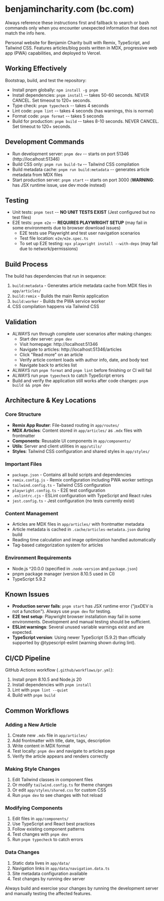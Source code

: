 # benjamincharity.com (bc.com)

Always reference these instructions first and fallback to search or bash
commands only when you encounter unexpected information that does not match the
info here.

Personal website for Benjamin Charity built with Remix, TypeScript, and Tailwind
CSS. Features articles/blog posts written in MDX, progressive web app (PWA)
capabilities, and deployed to Vercel.

## Working Effectively

Bootstrap, build, and test the repository:

- Install pnpm globally: `npm install -g pnpm`
- Install dependencies: `pnpm install` -- takes 50-60 seconds. NEVER CANCEL. Set
  timeout to 120+ seconds.
- Type check: `pnpm typecheck` -- takes 4 seconds
- Lint code: `pnpm lint` -- takes 4 seconds (has warnings, this is normal)
- Format code: `pnpm format` -- takes 5 seconds
- Build for production: `pnpm build` -- takes 8-10 seconds. NEVER CANCEL. Set
  timeout to 120+ seconds.

## Development Commands

- Run development server: `pnpm dev` -- starts on port 51346
  (http://localhost:51346)
- Build CSS only: `pnpm run build-tw` -- Tailwind CSS compilation
- Build metadata cache: `pnpm run build:metadata` -- generates article metadata
  from MDX files
- Start production server: `pnpm start` -- starts on port 3000 (**WARNING**: has
  JSX runtime issue, use dev mode instead)

## Testing

- Unit tests: `pnpm test` -- **NO UNIT TESTS EXIST** (Jest configured but no
  test files)
- E2E tests: `pnpm e2e` -- **REQUIRES PLAYWRIGHT SETUP** (may fail in some
  environments due to browser download issues)
  - E2E tests use Playwright and test user navigation scenarios
  - Test file location: `e2e/e2e.spec.ts`
  - To set up E2E testing: `npx playwright install --with-deps` (may fail due to
    network/permissions)

## Build Process

The build has dependencies that run in sequence:

1. `build:metadata` - Generates article metadata cache from MDX files in
   `app/articles/`
2. `build:remix` - Builds the main Remix application
3. `build:worker` - Builds the PWA service worker
4. CSS compilation happens via Tailwind CSS

## Validation

- ALWAYS run through complete user scenarios after making changes:
  - Start dev server: `pnpm dev`
  - Visit homepage: http://localhost:51346
  - Navigate to articles: http://localhost:51346/articles
  - Click "Read more" on an article
  - Verify article content loads with author info, date, and body text
  - Navigate back to articles list
- ALWAYS run `pnpm format` and `pnpm lint` before finishing or CI will fail
- ALWAYS run `pnpm typecheck` to catch TypeScript errors
- Build and verify the application still works after code changes:
  `pnpm build && pnpm dev`

## Architecture & Key Locations

### Core Structure

- **Remix App Router**: File-based routing in `app/routes/`
- **MDX Articles**: Content stored in `app/articles/` as `.mdx` files with
  frontmatter
- **Components**: Reusable UI components in `app/components/`
- **Utils**: Server and client utilities in `app/utils/`
- **Styles**: Tailwind CSS configuration and shared styles in `app/styles/`

### Important Files

- `package.json` - Contains all build scripts and dependencies
- `remix.config.js` - Remix configuration including PWA worker settings
- `tailwind.config.ts` - Tailwind CSS configuration
- `playwright.config.ts` - E2E test configuration
- `.eslintrc.cjs` - ESLint configuration with TypeScript and React rules
- `jest.config.ts` - Jest configuration (no tests currently exist)

### Content Management

- Articles are MDX files in `app/articles/` with frontmatter metadata
- Article metadata is cached in `.cache/articles-metadata.json` during build
- Reading time calculation and image optimization handled automatically
- Tag-based categorization system for articles

### Environment Requirements

- Node.js ^20.0.0 (specified in `.node-version` and `package.json`)
- pnpm package manager (version 8.10.5 used in CI)
- TypeScript 5.9.2

## Known Issues

- **Production server fails**: `pnpm start` has JSX runtime error ("jsxDEV is
  not a function"). Always use `pnpm dev` for testing.
- **E2E test setup**: Playwright browser installation may fail in some
  environments. Development and manual testing should be sufficient.
- **ESLint warnings**: Several unused variable warnings exist and are expected.
- **TypeScript version**: Using newer TypeScript (5.9.2) than officially
  supported by @typescript-eslint (warning shown during lint).

## CI/CD Pipeline

GitHub Actions workflow (`.github/workflows/pr.yml`):

1. Install pnpm 8.10.5 and Node.js 20
2. Install dependencies with `pnpm install`
3. Lint with `pnpm lint --quiet`
4. Build with `pnpm build`

## Common Workflows

### Adding a New Article

1. Create new `.mdx` file in `app/articles/`
2. Add frontmatter with title, date, tags, description
3. Write content in MDX format
4. Test locally: `pnpm dev` and navigate to articles page
5. Verify the article appears and renders correctly

### Making Style Changes

1. Edit Tailwind classes in component files
2. Or modify `tailwind.config.ts` for theme changes
3. Or edit `app/styles/shared.css` for custom CSS
4. Run `pnpm dev` to see changes with hot reload

### Modifying Components

1. Edit files in `app/components/`
2. Use TypeScript and React best practices
3. Follow existing component patterns
4. Test changes with `pnpm dev`
5. Run `pnpm typecheck` to catch errors

### Data Changes

1. Static data lives in `app/data/`
2. Navigation links in `app/data/navigation.data.ts`
3. Site metadata configuration available
4. Test changes by running dev server

Always build and exercise your changes by running the development server and
manually testing the affected features.
